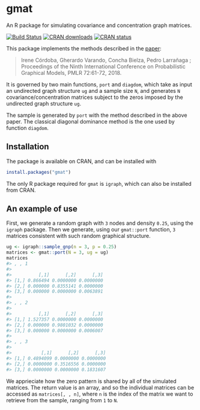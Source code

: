 
<!-- README.md is generated from README.Rmd. Please edit that file -->
gmat
====

An R package for simulating covariance and concentration graph matrices.

[![Build Status](https://travis-ci.org/irenecrsn/gmat.svg?branch=master)](https://travis-ci.org/irenecrsn/gmat) [![CRAN downloads](http://cranlogs.r-pkg.org/badges/grand-total/gmat)](http://cran.r-project.org/package=gmat) [![CRAN status](http://www.r-pkg.org/badges/version/gmat)](http://cran.r-project.org/package=gmat)

This package implements the methods described in the [paper](http://proceedings.mlr.press/v72/cordoba18a.html):

> Irene Córdoba, Gherardo Varando, Concha Bielza, Pedro Larrañaga ; Proceedings of the Ninth International Conference on Probabilistic Graphical Models, PMLR 72:61-72, 2018.

It is governed by two main functions, `port` and `diagdom`, which take as input an undirected graph structure `ug` and a sample size `N`, and generates `N` covariance/concentration matrices subject to the zeros imposed by the undirected graph structure `ug`.

The sample is generated by `port` with the method described in the above paper. The classical diagonal dominance method is the one used by function `diagdom`.

Installation
------------

The package is available on CRAN, and can be installed with

``` r
install.packages("gmat")
```

The only R package required for `gmat` is `igraph`, which can also be installed from CRAN.

An example of use
-----------------

First, we generate a random graph with `3` nodes and density `0.25`, using the `igraph` package. Then we generate, using our `gmat::port` function, `3` matrices consistent with such random graphical structure.

``` r
ug <- igraph::sample_gnp(n = 3, p = 0.25)
matrices <- gmat::port(N = 3, ug = ug)
matrices
#> , , 1
#> 
#>          [,1]      [,2]      [,3]
#> [1,] 0.866494 0.0000000 0.0000000
#> [2,] 0.000000 0.8355141 0.0000000
#> [3,] 0.000000 0.0000000 0.0063891
#> 
#> , , 2
#> 
#>          [,1]      [,2]      [,3]
#> [1,] 1.527357 0.0000000 0.0000000
#> [2,] 0.000000 0.9801032 0.0000000
#> [3,] 0.000000 0.0000000 0.0006007
#> 
#> , , 3
#> 
#>           [,1]      [,2]      [,3]
#> [1,] 0.4894099 0.0000000 0.0000000
#> [2,] 0.0000000 0.3516556 0.0000000
#> [3,] 0.0000000 0.0000000 0.1831607
```

We apprieciate how the zero pattern is shared by all of the simulated matrices. The return value is an array, and so the individual matrices can be accessed as `matrices[, , n]`, where `n` is the index of the matrix we want to retrieve from the sample, ranging from `1` to `N`.
